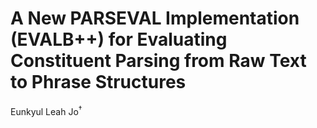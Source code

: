 # A New PARSEVAL Implementation (EVALB++) for Evaluating Constituent Parsing from Raw Text to Phrase Structures


Eunkyul Leah Jo$^{\dagger}$
